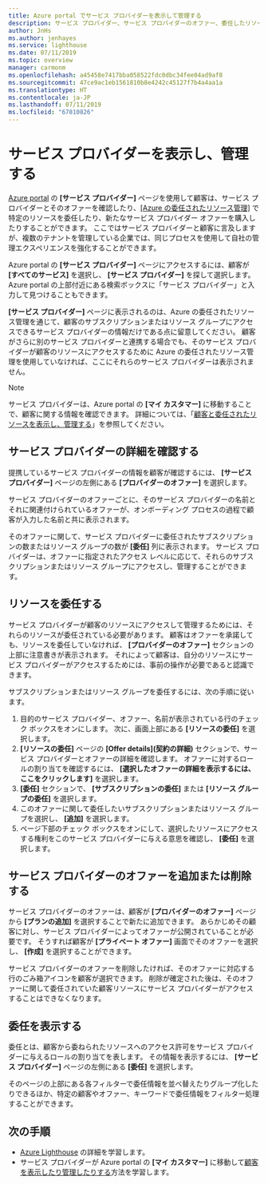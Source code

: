 ```yaml
---
title: Azure portal でサービス プロバイダーを表示して管理する
description: サービス プロバイダー、サービス プロバイダーのオファー、委任したリソースに関する情報は、顧客が Azure portal の [サービス プロバイダー] ページを使用して確認できます。
author: JnHs
ms.author: jenhayes
ms.service: lighthouse
ms.date: 07/11/2019
ms.topic: overview
manager: carmonm
ms.openlocfilehash: a45458e7417bba058522fdc0dbc34fee04ad9af8
ms.sourcegitcommit: 47ce9ac1eb1561810b8e4242c45127f7b4a4aa1a
ms.translationtype: HT
ms.contentlocale: ja-JP
ms.lasthandoff: 07/11/2019
ms.locfileid: "67810826"
---
```

# <a name="view-and-manage-service-providers"></a>サービス プロバイダーを表示し、管理する

[Azure portal](https://portal.azure.com) の **[サービス プロバイダー]** ページを使用して顧客は、サービス プロバイダーとそのオファーを確認したり、[[Azure の委任されたリソース管理]](../concepts/azure-delegated-resource-management.md) で特定のリソースを委任したり、新たなサービス プロバイダー オファーを購入したりすることができます。 ここではサービス プロバイダーと顧客に言及しますが、複数のテナントを管理している企業では、同じプロセスを使用して自社の管理エクスペリエンスを強化することができます。

Azure portal の **[サービス プロバイダー]** ページにアクセスするには、顧客が **[すべてのサービス]** を選択し、 **[サービス プロバイダー]** を探して選択します。 Azure portal の上部付近にある検索ボックスに「サービス プロバイダー」と入力して見つけることもできます。

**[サービス プロバイダー]** ページに表示されるのは、Azure の委任されたリソース管理を通じて、顧客のサブスクリプションまたはリソース グループにアクセスできるサービス プロバイダーの情報だけである点に留意してください。 顧客がさらに別のサービス プロバイダーと連携する場合でも、そのサービス プロバイダーが顧客のリソースにアクセスするために Azure の委任されたリソース管理を使用していなければ、ここにそれらのサービス プロバイダーは表示されません。

> [!NOTE]
> サービス プロバイダーは、Azure portal の **[マイ カスタマー]** に移動することで、顧客に関する情報を確認できます。 詳細については、「[顧客と委任されたリソースを表示し、管理する](view-manage-customers.md)」を参照してください。

## <a name="view-service-provider-details"></a>サービス プロバイダーの詳細を確認する

提携しているサービス プロバイダーの情報を顧客が確認するには、 **[サービス プロバイダー]** ページの左側にある **[プロバイダーのオファー]** を選択します。

サービス プロバイダーのオファーごとに、そのサービス プロバイダーの名前とそれに関連付けられているオファーが、オンボーディング プロセスの過程で顧客が入力した名前と共に表示されます。

そのオファーに関して、サービス プロバイダーに委任されたサブスクリプションの数またはリソース グループの数が **[委任]** 列に表示されます。 サービス プロバイダーは、オファーに指定されたアクセス レベルに応じて、それらのサブスクリプションまたはリソース グループにアクセスし、管理することができます。

## <a name="delegate-resources"></a>リソースを委任する

サービス プロバイダーが顧客のリソースにアクセスして管理するためには、それらのリソースが委任されている必要があります。 顧客はオファーを承諾しても、リソースを委任していなければ、 **[プロバイダーのオファー]** セクションの上部に注意書きが表示されます。 それによって顧客は、自分のリソースにサービス プロバイダーがアクセスするためには、事前の操作が必要であると認識できます。

サブスクリプションまたはリソース グループを委任するには、次の手順に従います。

1. 目的のサービス プロバイダー、オファー、名前が表示されている行のチェック ボックスをオンにします。 次に、画面上部にある **[リソースの委任]** を選択します。
1. **[リソースの委任]** ページの **[Offer details]\(契約の詳細\)** セクションで、サービス プロバイダーとオファーの詳細を確認します。 オファーに対するロールの割り当てを確認するには、 **[選択したオファーの詳細を表示するには、ここをクリックします]** を選択します。
1. **[委任]** セクションで、 **[サブスクリプションの委任]** または **[リソース グループの委任]** を選択します。
1. このオファーに関して委任したいサブスクリプションまたはリソース グループを選択し、 **[追加]** を選択します。
1. ページ下部のチェック ボックスをオンにして、選択したリソースにアクセスする権利をこのサービス プロバイダーに与える意思を確認し、 **[委任]** を選択します。

## <a name="add-or-remove-service-provider-offers"></a>サービス プロバイダーのオファーを追加または削除する

サービス プロバイダーのオファーは、顧客が **[プロバイダーのオファー]** ページから **[プランの追加]** を選択することで新たに追加できます。 あらかじめその顧客に対し、サービス プロバイダーによってオファーが公開されていることが必要です。 そうすれば顧客が **[プライベート オファー]** 画面でそのオファーを選択し、 **[作成]** を選択することができます。

サービス プロバイダーのオファーを削除したければ、そのオファーに対応する行のごみ箱アイコンを顧客が選択できます。 削除が確定された後は、そのオファーに関して委任されていた顧客リソースにサービス プロバイダーがアクセスすることはできなくなります。

## <a name="view-delegations"></a>委任を表示する

委任とは、顧客から委ねられたリソースへのアクセス許可をサービス プロバイダーに与えるロールの割り当てを表します。 その情報を表示するには、 **[サービス プロバイダー]** ページの左側にある **[委任]** を選択します。

そのページの上部にある各フィルターで委任情報を並べ替えたりグループ化したりできるほか、特定の顧客やオファー、キーワードで委任情報をフィルター処理することができます。

## <a name="next-steps"></a>次の手順

- [Azure Lighthouse](../overview.md) の詳細を学習します。
- サービス プロバイダーが Azure portal の **[マイ カスタマー]** に移動して[顧客を表示したり管理したりする](view-manage-customers.md)方法を学習します。